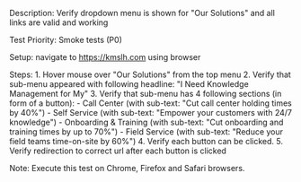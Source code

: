 Description:
	Verify dropdown menu is shown for "Our Solutions" and all links are valid and working

Test Priority:
	Smoke tests (P0)

Setup:
	navigate to https://kmslh.com using browser

Steps:
	1. Hover mouse over "Our Solutions" from the top menu
	2. Verify that sub-menu appeared with following headline: "I Need Knowledge Management for My"
	3. Verify that sub-menu has 4 following sections (in form of a button):
		- Call Center (with sub-text: "Cut call center holding times by 40%")
		- Self Service (with sub-text: "Empower your customers with 24/7 knowledge")
		- Onboarding & Training (with sub-text: "Cut onboarding and training times by up to 70%")
		- Field Service (with sub-text: "Reduce your field teams time-on-site by 60%")
	4. Verify each button can be clicked.
	5. Verify redirection to correct url after each button is clicked

Note:
	Execute this test on Chrome, Firefox and Safari browsers.